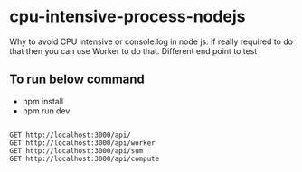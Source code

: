 # cpu-intensive-process-nodejs

Why to avoid CPU intensive or console.log in node js.
if really required to do that then you can use Worker to do that.
Different end point to test

## To run below command

- npm install
- npm run dev

```

GET http://localhost:3000/api/
GET http://localhost:3000/api/worker
GET http://localhost:3000/api/sum
GET http://localhost:3000/api/compute

```

